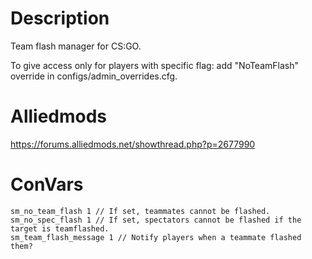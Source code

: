 # Description
Team flash manager for CS:GO.

To give access only for players with specific flag: add "NoTeamFlash" override in configs/admin_overrides.cfg.

# Alliedmods
https://forums.alliedmods.net/showthread.php?p=2677990

# ConVars
```
sm_no_team_flash 1 // If set, teammates cannot be flashed.
sm_no_spec_flash 1 // If set, spectators cannot be flashed if the target is teamflashed.
sm_team_flash_message 1 // Notify players when a teammate flashed them?
```
